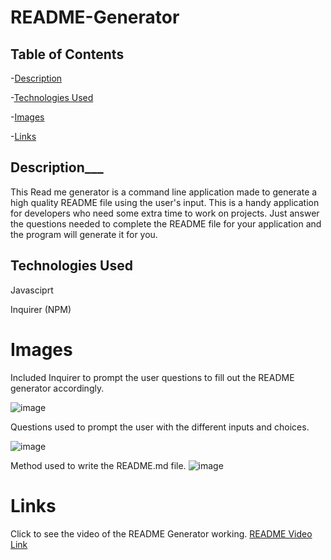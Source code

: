# README-Generator


## Table of Contents

-[Description](#Description)

-[Technologies Used](#TechnologiesUsed)

-[Images](#Images)

-[Links](#Links)

## Description___

This Read me generator is a command line application made to generate a high quality README file using the user's input. This is a handy application for developers who need some extra time to work on projects. Just answer the questions needed to complete the README file for your application and the program will generate it for you. 

## Technologies Used
Javasciprt 

Inquirer (NPM)

# Images

Included Inquirer to prompt the user questions to fill out the README generator accordingly.

![image](https://user-images.githubusercontent.com/72056832/101232246-68a25d00-3665-11eb-98f2-a775202f000d.png)

Questions used to prompt the user with the different inputs and choices.

![image](https://user-images.githubusercontent.com/72056832/101232229-47417100-3665-11eb-948a-d83449b75164.png)

Method used to write the README.md file. 
![image](https://user-images.githubusercontent.com/72056832/101232251-73f58880-3665-11eb-91c9-a344c47c8cd3.png)

# Links

Click to see the video of the README Generator working.
[README Video Link](https://drive.google.com/file/d/13-j14W4SoioStNmCpwtiBbhIGBvkbdGH/preview)

